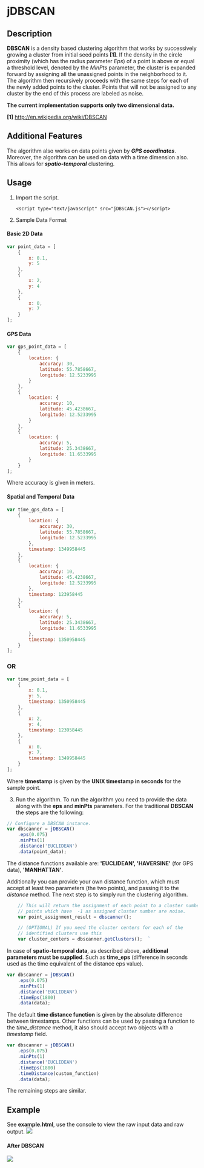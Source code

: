 # jDBSCAN

## Description

**DBSCAN** is a density based clustering algorithm that works by successively growing a cluster from initial seed points **[1]**. If the density in the circle proximity (which has the radius parameter _Eps_) of a point is above or equal a threshold level, denoted by the _MinPts_ parameter, the cluster is expanded forward by assigning all the unassigned points in the neighborhood to it. The algorithm then recursively proceeds with the same steps for each of the newly added points to the cluster. Points that will not be assigned to any cluster by the end of this process are labeled as noise.

**The current implementation supports only two dimensional data.**

**[1]** http://en.wikipedia.org/wiki/DBSCAN

## Additional Features

The algorithm also works on data points given by **_GPS coordinates_**. Moreover, the algorithm can be used on data with a time dimension also. This allows for **_spatio-temporal_** clustering.

## Usage

1.  Import the script.

        <script type="text/javascript" src="jDBSCAN.js"></script>

2.  Sample Data Format

#### Basic 2D Data

```javascript
var point_data = [
	{
		x: 0.1,
		y: 5
	},
	{
		x: 2,
		y: 4
	},
	{
		x: 0,
		y: 7
	}
];
```

#### GPS Data

```javascript
var gps_point_data = [
	{
		location: {
			accuracy: 30,
			latitude: 55.7858667,
			longitude: 12.5233995
		}
	},
	{
		location: {
			accuracy: 10,
			latitude: 45.4238667,
			longitude: 12.5233995
		}
	},
	{
		location: {
			accuracy: 5,
			latitude: 25.3438667,
			longitude: 11.6533995
		}
	}
];
```

Where accuracy is given in meters.

#### Spatial and Temporal Data

```javascript
var time_gps_data = [
	{
		location: {
			accuracy: 30,
			latitude: 55.7858667,
			longitude: 12.5233995
		},
		timestamp: 1349958445
	},
	{
		location: {
			accuracy: 10,
			latitude: 45.4238667,
			longitude: 12.5233995
		},
		timestamp: 123958445
	},
	{
		location: {
			accuracy: 5,
			latitude: 25.3438667,
			longitude: 11.6533995
		},
		timestamp: 1350958445
	}
];
```

### OR

```javascript
var time_point_data = [
	{
		x: 0.1,
		y: 5,
		timestamp: 1350958445
	},
	{
		x: 2,
		y: 4,
		timestamp: 123958445
	},
	{
		x: 0,
		y: 7,
		timestamp: 1349958445
	}
];
```

Where **timestamp** is given by the **UNIX timestamp in seconds** for the sample point.

3. Run the algorithm. To run the algorithm you need to provide the data along with the **eps** and **minPts** parameters. For the traditional **DBSCAN** the steps are the following:

```javascript
// Configure a DBSCAN instance.
var dbscanner = jDBSCAN()
	.eps(0.075)
	.minPts(1)
	.distance('EUCLIDEAN')
	.data(point_data);
```

The distance functions available are: **'EUCLIDEAN', 'HAVERSINE'** (for GPS data), **'MANHATTAN'**.

Additionally you can provide your own distance function, which must accept at least two parameters (the two points), and passing it to the _distance_ method. The next step is to simply run the clustering algorithm.

```javascript
	// This will return the assignment of each point to a cluster number,
	// points which have  -1 as assigned cluster number are noise.
	var point_assignment_result = dbscanner();

	// (OPTIONAL) If you need the cluster centers for each of the
	// identified clusters use this
	var cluster_centers = dbscanner.getClusters();  `
```

In case of **spatio-temporal data**, as described above, **additional parameters must be supplied**. Such as **time_eps** (difference in seconds used as the time equivalent of the distance eps value).

```javascript
var dbscanner = jDBSCAN()
	.eps(0.075)
	.minPts(1)
	.distance('EUCLIDEAN')
	.timeEps(1800)
	.data(data);
```

The default **time distance function** is given by the absolute difference between timestamps. Other functions can be used by passing a function to the _time_distance_ method, it also should accept two objects with a _timestamp_ field.

```javascript
var dbscanner = jDBSCAN()
	.eps(0.075)
	.minPts(1)
	.distance('EUCLIDEAN')
	.timeEps(1800)
	.timeDistance(custom_function)
	.data(data);
```

The remaining steps are similar.

## Example

See **example.html**, use the console to view the raw input data and raw output. ![](example/default.png)

#### After DBSCAN

![](example/clusters.png)
